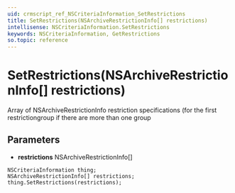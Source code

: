 ```yaml
---
uid: crmscript_ref_NSCriteriaInformation_SetRestrictions
title: SetRestrictions(NSArchiveRestrictionInfo[] restrictions)
intellisense: NSCriteriaInformation.SetRestrictions
keywords: NSCriteriaInformation, GetRestrictions
so.topic: reference
---
```


# SetRestrictions(NSArchiveRestrictionInfo[] restrictions)

Array of NSArchiveRestrictionInfo restriction specifications (for the first restrictiongroup if there are more than one group

## Parameters

* **restrictions** NSArchiveRestrictionInfo[]

```crmscript
NSCriteriaInformation thing;
NSArchiveRestrictionInfo[] restrictions;
thing.SetRestrictions(restrictions);
```

